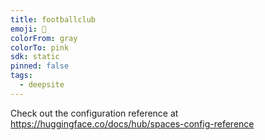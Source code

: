 ```yaml
---
title: footballclub
emoji: 🐳
colorFrom: gray
colorTo: pink
sdk: static
pinned: false
tags:
  - deepsite
---
```


Check out the configuration reference at https://huggingface.co/docs/hub/spaces-config-reference